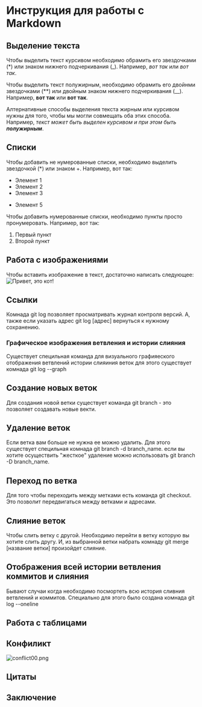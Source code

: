 # Инструкция для работы с Markdown

## Выделение текста

Чтобы выделить текст курсивом необходимо обрамить его звездочками (*) или знаком нижнего подчеркивания (_). Например, *вот так* или _вот так_.

Чтобы выделить текст полужирным, необходимо обрамить его двойнми звездочками (**) или двойным знаком нижнего подчеркивания (__). Например, **вот так** или __вот так__.

Алтернативные способы выделения текста жирным или курсивом нужны для того, чтобы мы могли совмещать оба этих способа. Например, _текст может быть выделен курсивом и при этом быть **полужирным**_.

## Списки

Чтобы добавить не нумерованные списки, необходимо выделить звездочкой (*) или знаком +. Например, вот так:
* Элемент 1
* Элемент 2
* Элемент 3
+ Элемент 5

Чтобы добавить нумерованные списки, необходимо пункты просто пронумеровать. Например, вот так:
1. Первый пункт
2. Второй пункт


## Работа с изображениями

Чтобы вставить изображение в текст, достаточно написать следующее:
![Привет, это кот!](cat.jpg)

## Ссылки
Комнада git log позволяет просматривать журнал контроля версий. А, также если указать адрес git log [адрес] вернуться к нужному сохранению.

### Графическое изображения ветвления и истории слияния
Существует специльная команда для визуального графияеского отображения ветвлений истории слияиния веток для этого существует комнада git log --graph

## Создание новых веток
Для создания новой ветки существует команда git branch - это позволяет создавать новые векти.

## Удаление веток
Если ветка вам больше не нужна ее можно удалить. Для этого существует специльная комнада git branch -d branch_name. если вы хотите осуществить "жесткое" удаление можно использовать git branch -D branch_name.

## Переход по ветка
Для того чтобы переходить между метками есть команда git checkout. Это позволит передвигаться между ветками и адресами.

## Слияние веток
Чтобы слить ветку с другой. Необходимо перейти в ветку которую вы хотите слить другу. И, из выбранной ветки набрать комнаду git merge [название ветки] произойдет слияние.
## Отображения всей истории ветвления коммитов и слияния
Бывают случаи когда необходимо посмортеть всю история сливния ветвлений и коммитов. Специально для этого было создана комнада git log --oneline

## Работа с таблицами

## Конфиликт
![сonflict00.png](Конфликт)

## Цитаты 

## Заключение